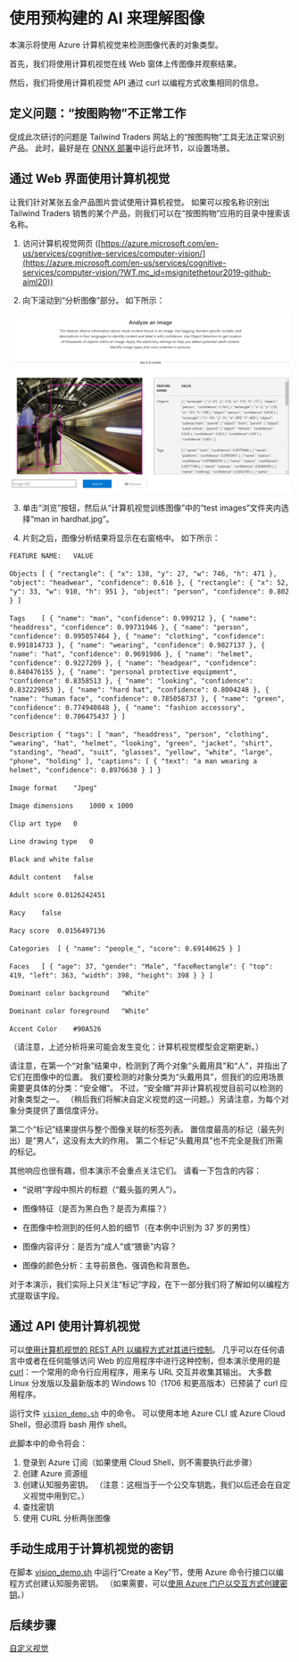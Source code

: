 # <a name="using-pre-built-ai-to-understand-images"></a>使用预构建的 AI 来理解图像

本演示将使用 Azure 计算机视觉来检测图像代表的对象类型。 

首先，我们将使用计算机视觉在线 Web 窗体上传图像并观察结果。

然后，我们将使用计算机视觉 API 通过 curl 以编程方式收集相同的信息。

## <a name="defining-the-problem-shop-by-photo-doesnt-work-right"></a>定义问题：“按图购物”不正常工作

促成此次研讨的问题是 Tailwind Traders 网站上的“按图购物”工具无法正常识别产品。 此时，最好是在 [ONNX 部署](DEMO%20ONNX%20deployment.md#defining-the-problem-shop-by-photo-doesnt-work-right)中运行此环节，以设置场景。

## <a name="using-computer-vision-via-the-web-interface"></a>通过 Web 界面使用计算机视觉

让我们针对某张五金产品图片尝试使用计算机视觉。 如果可以按名称识别出 Tailwind Traders 销售的某个产品，则我们可以在“按图购物”应用的目录中搜索该名称。

1. 访问计算机视觉网页 ([https://azure.microsoft.com/en-us/services/cognitive-services/computer-vision/](https://azure.microsoft.com/en-us/services/cognitive-services/computer-vision/?WT.mc_id=msignitethetour2019-github-aiml20))

2. 向下滚动到“分析图像”部分。 如下所示：

![“计算机视觉:分析图像”](img/Computer%20Vision%20Analyze%20an%20Image.png)

3. 单击“浏览”按钮，然后从“计算机视觉训练图像”中的“test images”文件夹内选择“man in hardhat.jpg”。

4. 片刻之后，图像分析结果将显示在右窗格中。 如下所示：

```
FEATURE NAME:   VALUE

Objects [ { "rectangle": { "x": 138, "y": 27, "w": 746, "h": 471 }, "object": "headwear", "confidence": 0.616 }, { "rectangle": { "x": 52, "y": 33, "w": 910, "h": 951 }, "object": "person", "confidence": 0.802 } ]

Tags    [ { "name": "man", "confidence": 0.999212 }, { "name": "headdress", "confidence": 0.99731946 }, { "name": "person", "confidence": 0.995057464 }, { "name": "clothing", "confidence": 0.991814733 }, { "name": "wearing", "confidence": 0.9827137 }, { "name": "hat", "confidence": 0.9691986 }, { "name": "helmet", "confidence": 0.9227209 }, { "name": "headgear", "confidence": 0.840476155 }, { "name": "personal protective equipment", "confidence": 0.8358513 }, { "name": "looking", "confidence": 0.832229853 }, { "name": "hard hat", "confidence": 0.8004248 }, { "name": "human face", "confidence": 0.785058737 }, { "name": "green", "confidence": 0.774940848 }, { "name": "fashion accessory", "confidence": 0.706475437 } ]

Description { "tags": [ "man", "headdress", "person", "clothing", "wearing", "hat", "helmet", "looking", "green", "jacket", "shirt", "standing", "head", "suit", "glasses", "yellow", "white", "large", "phone", "holding" ], "captions": [ { "text": "a man wearing a helmet", "confidence": 0.8976638 } ] }

Image format    "Jpeg"

Image dimensions    1000 x 1000

Clip art type   0

Line drawing type   0

Black and white false

Adult content   false

Adult score 0.0126242451

Racy    false

Racy score  0.0156497136

Categories  [ { "name": "people_", "score": 0.69140625 } ]

Faces   [ { "age": 37, "gender": "Male", "faceRectangle": { "top": 419, "left": 363, "width": 398, "height": 398 } } ]

Dominant color background   "White"

Dominant color foreground   "White"

Accent Color    #90A526
```

（请注意，上述分析将来可能会发生变化：计算机视觉模型会定期更新。）

请注意，在第一个“对象”结果中，检测到了两个对象“头戴用具”和“人”，并指出了它们在图像中的位置。 我们要检测的对象分类为“头戴用具”，但我们的应用场景需要更具体的分类：“安全帽”。 不过，“安全帽”并非计算机视觉目前可以检测的对象类型之一。 （稍后我们将解决自定义视觉的这一问题。）另请注意，为每个对象分类提供了置信度评分。

第二个“标记”结果提供与整个图像关联的标签列表。 置信度最高的标记（最先列出）是“男人”，这没有太大的作用。 第二个标记“头戴用具”也不完全是我们所需的标记。

其他响应也很有趣，但本演示不会重点关注它们。 请看一下包含的内容：

* “说明”字段中照片的标题（“戴头盔的男人”）。

* 图像特征（是否为黑白色？是否为素描？）

* 在图像中检测到的任何人脸的细节（在本例中识别为 37 岁的男性）

* 图像内容评分：是否为“成人”或“猥亵”内容？

* 图像的颜色分析：主导前景色、强调色和背景色。

对于本演示，我们实际上只关注“标记”字段，在下一部分我们将了解如何以编程方式提取该字段。

## <a name="using-computer-vision-via-the-api"></a>通过 API 使用计算机视觉

可以[使用计算机视觉的 REST API 以编程方式对其进行控制](https://docs.microsoft.com/en-us/azure/cognitive-services/computer-vision/vision-api-how-to-topics/howtocallvisionapi?WT.mc_id=msignitethetour2019-github-aiml20)。
几乎可以在任何语言中或者在任何能够访问 Web 的应用程序中进行这种控制，但本演示使用的是 [curl](https://curl.haxx.se/)：一个常用的命令行应用程序，用来与 URL 交互并收集其输出。 大多数 Linux 分发版以及最新版本的 Windows 10（1706 和更高版本）已预装了 curl 应用程序。 

运行文件 [`vision_demo.sh`](vision_demo.sh) 中的命令。 可以使用本地 Azure CLI 或 Azure Cloud Shell，但必须将 bash 用作 shell。

此脚本中的命令将会：

1. 登录到 Azure 订阅（如果使用 Cloud Shell，则不需要执行此步骤）
2. 创建 Azure 资源组
3. 创建认知服务密钥。 （注意：这相当于一个公交车钥匙，我们以后还会在自定义视觉中用到它。）
4. 查找密钥
5. 使用 CURL 分析两张图像

## <a name="manually-generating-keys-for-use-with-computer-vision"></a>手动生成用于计算机视觉的密钥

在脚本 [vision_demo.sh](vision_demo.sh) 中运行“Create a Key”节，使用 Azure 命令行接口以编程方式创建认知服务密钥。
（如果需要，可以[使用 Azure 门户以交互方式创建密钥](https://docs.microsoft.com/en-us/azure/cognitive-services/cognitive-services-apis-create-account?tabs=multiservice%2Clinux&WT.mc_id=msignitethetour2019-github-aiml20)。）

## <a name="next-step"></a>后续步骤

[自定义视觉](DEMO%20Custom%20Vision.md)